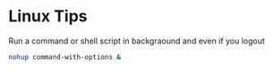 # Linux Tips

Run a command or shell script in backgraound and even if you logout

```bash
nohup command-with-options &
```
